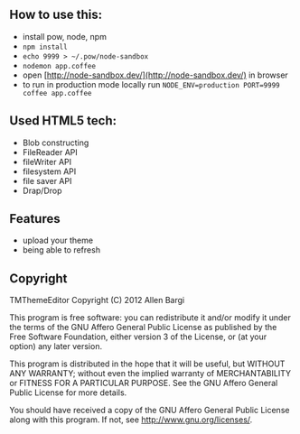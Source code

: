 
## How to use this:
- install pow, node, npm
- `npm install`
- `echo 9999 > ~/.pow/node-sandbox`
- `nodemon app.coffee`
- open [http://node-sandbox.dev/](http://node-sandbox.dev/) in browser
- to run in production mode locally run `NODE_ENV=production PORT=9999 coffee app.coffee`


## Used HTML5 tech:
- Blob constructing
- FileReader API
- fileWriter API
- filesystem API
- file saver  API
- Drap/Drop

## Features
- upload your theme
- being able to refresh


## Copyright
TMThemeEditor
Copyright (C) 2012 Allen Bargi

This program is free software: you can redistribute it and/or modify
it under the terms of the GNU Affero General Public License as
published by the Free Software Foundation, either version 3 of the
License, or (at your option) any later version.

This program is distributed in the hope that it will be useful,
but WITHOUT ANY WARRANTY; without even the implied warranty of
MERCHANTABILITY or FITNESS FOR A PARTICULAR PURPOSE.  See the
GNU Affero General Public License for more details.

You should have received a copy of the GNU Affero General Public License
along with this program.  If not, see <http://www.gnu.org/licenses/>.